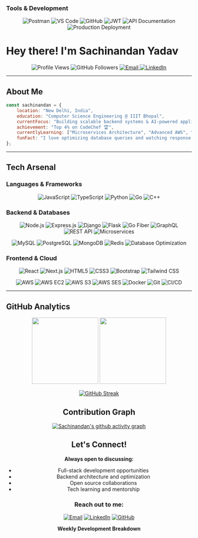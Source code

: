 ### **Tools & Development**
<div align="center">

![Postman](https://img.shields.io/badge/Postman-FF6C37?style=for-the-badge&logo=postman&logoColor=white)
![VS Code](https://img.shields.io/badge/VS%20Code-0078d4?style=for-the-badge&logo=visual-studio-code&logoColor=white)
![GitHub](https://img.shields.io/badge/GitHub-100000?style=for-the-badge&logo=github&logoColor=white)
![JWT](https://img.shields.io/badge/JWT-black?style=for-the-badge&logo=JSON%20web%20tokens&logoColor=white)
![API Documentation](https://img.shields.io/badge/API%20Docs-85EA2D?style=for-the-badge&logo=swagger&logoColor=white)
![Production Deployment](https://img.shields.io/badge/Production-4285F4?style=for-the-badge&logo=google-cloud&logoColor=white)

</div>

# Hey there!   I'm Sachinandan Yadav



<div align="center">
  <img src="https://komarev.com/ghpvc/?username=sachinandan-05&label=Profile%20views&color=0e75b6&style=flat" alt="Profile Views" />
  <img src="https://img.shields.io/github/followers/sachinandan-05?label=Followers&style=social" alt="GitHub Followers" />
  <a href="mailto:sachinandan.priv05@gmail.com">
    <img src="https://img.shields.io/badge/Email-D14836?style=for-the-badge&logo=gmail&logoColor=white" alt="Email" />
  </a>
  <a href="https://www.linkedin.com/in/sachinandan-yadav-660115243/">
    <img src="https://img.shields.io/badge/LinkedIn-0077B5?style=for-the-badge&logo=linkedin&logoColor=white" alt="LinkedIn" />
  </a>
</div>

---

## About Me

```javascript
const sachinandan = {
    location: "New Delhi, India",
    education: "Computer Science Engineering @ IIIT Bhopal",
    currentFocus: "Building scalable backend systems & AI-powered applications",  
    achievement: "Top 4% on CodeChef 🏆",  
    currentlyLearning: ["Microservices Architecture", "Advanced AWS", "Go"],
    funFact: "I love optimizing database queries and watching response times drop! ⚡"
};
```

---

## Tech Arsenal

### **Languages & Frameworks**
<div align="center">

![JavaScript](https://img.shields.io/badge/JavaScript-F7DF1E?style=for-the-badge&logo=javascript&logoColor=black)
![TypeScript](https://img.shields.io/badge/TypeScript-007ACC?style=for-the-badge&logo=typescript&logoColor=white)
![Python](https://img.shields.io/badge/Python-3776AB?style=for-the-badge&logo=python&logoColor=white)
![Go](https://img.shields.io/badge/Go-00ADD8?style=for-the-badge&logo=go&logoColor=white)
![C++](https://img.shields.io/badge/C++-00599C?style=for-the-badge&logo=cplusplus&logoColor=white)

</div>

### **Backend & Databases**
<div align="center">

![Node.js](https://img.shields.io/badge/Node.js-43853D?style=for-the-badge&logo=node.js&logoColor=white)
![Express.js](https://img.shields.io/badge/Express.js-404D59?style=for-the-badge&logo=express&logoColor=white)
![Django](https://img.shields.io/badge/Django-092E20?style=for-the-badge&logo=django&logoColor=white)
![Flask](https://img.shields.io/badge/Flask-000000?style=for-the-badge&logo=flask&logoColor=white)
![Go Fiber](https://img.shields.io/badge/Go%20Fiber-00ADD8?style=for-the-badge&logo=go&logoColor=white)
![GraphQL](https://img.shields.io/badge/GraphQL-E10098?style=for-the-badge&logo=graphql&logoColor=white)
![REST API](https://img.shields.io/badge/REST%20API-FF6C37?style=for-the-badge&logo=postman&logoColor=white)
![Microservices](https://img.shields.io/badge/Microservices-1572B6?style=for-the-badge&logo=microgenetics&logoColor=white)

![MySQL](https://img.shields.io/badge/MySQL-00000F?style=for-the-badge&logo=mysql&logoColor=white)
![PostgreSQL](https://img.shields.io/badge/PostgreSQL-316192?style=for-the-badge&logo=postgresql&logoColor=white)
![MongoDB](https://img.shields.io/badge/MongoDB-4EA94B?style=for-the-badge&logo=mongodb&logoColor=white)
![Redis](https://img.shields.io/badge/Redis-DC382D?style=for-the-badge&logo=redis&logoColor=white)
![Database Optimization](https://img.shields.io/badge/DB%20Optimization-FF6B6B?style=for-the-badge&logo=databricks&logoColor=white)

</div>

### **Frontend & Cloud**
<div align="center">

![React](https://img.shields.io/badge/React-20232A?style=for-the-badge&logo=react&logoColor=61DAFB)
![Next.js](https://img.shields.io/badge/Next.js-000000?style=for-the-badge&logo=nextdotjs&logoColor=white)
![HTML5](https://img.shields.io/badge/HTML5-E34F26?style=for-the-badge&logo=html5&logoColor=white)
![CSS3](https://img.shields.io/badge/CSS3-1572B6?style=for-the-badge&logo=css3&logoColor=white)
![Bootstrap](https://img.shields.io/badge/Bootstrap-563D7C?style=for-the-badge&logo=bootstrap&logoColor=white)
![Tailwind CSS](https://img.shields.io/badge/Tailwind_CSS-38B2AC?style=for-the-badge&logo=tailwind-css&logoColor=white)

![AWS](https://img.shields.io/badge/AWS-232F3E?style=for-the-badge&logo=amazon-aws&logoColor=white)
![AWS EC2](https://img.shields.io/badge/AWS%20EC2-FF9900?style=for-the-badge&logo=amazon-ec2&logoColor=white)
![AWS S3](https://img.shields.io/badge/AWS%20S3-569A31?style=for-the-badge&logo=amazon-s3&logoColor=white)
![AWS SES](https://img.shields.io/badge/AWS%20SES-232F3E?style=for-the-badge&logo=amazon-aws&logoColor=white)
![Docker](https://img.shields.io/badge/Docker-2496ED?style=for-the-badge&logo=docker&logoColor=white)
![Git](https://img.shields.io/badge/Git-F05032?style=for-the-badge&logo=git&logoColor=white)
![CI/CD](https://img.shields.io/badge/CI%2FCD-4285F4?style=for-the-badge&logo=google-cloud&logoColor=white)

</div>

---

##  GitHub Analytics

<div align="center">
  
<img height="180em" src="https://github-readme-stats.vercel.app/api?username=sachinandan-05&show_icons=true&theme=tokyonight&include_all_commits=true&count_private=true"/>
<img height="180em" src="https://github-readme-stats.vercel.app/api/top-langs/?username=sachinandan-05&layout=compact&langs_count=8&theme=tokyonight"/>

</div>

<div align="center">
  
[![GitHub Streak](https://github-readme-streak-stats.herokuapp.com/?user=sachinandan-05&theme=tokyonight)](https://git.io/streak-stats)

</div>





<div align="center">



## Contribution Graph

<div align="center">
  
[![Sachinandan's github activity graph](https://github-readme-activity-graph.vercel.app/graph?username=sachinandan-05&theme=tokyo-night&hide_border=true)](https://github.com/sachinandan-05)

</div>




##  Let's Connect!

<div align="center">
  
**Always open to discussing:**
-  Full-stack development opportunities
- Backend architecture and optimization
- Open source collaborations
- Tech learning and mentorship

</div>

<div align="center">

### Reach out to me:

[![Email](https://img.shields.io/badge/sachinandan.priv05@gmail.com-D14836?style=for-the-badge&logo=gmail&logoColor=white)](mailto:sachinandan.priv05@gmail.com)
[![LinkedIn](https://img.shields.io/badge/LinkedIn-Connect-0077B5?style=for-the-badge&logo=linkedin&logoColor=white)](https://linkedin.com/in/sachinandan)
[![GitHub](https://img.shields.io/badge/Follow-100000?style=for-the-badge&logo=github&logoColor=white)](https://github.com/sachinandan-05)

</div>


<div align="center">
  
**Weekly Development Breakdown**

<!--START_SECTION:waka-->
<!--END_SECTION:waka-->

</div>
